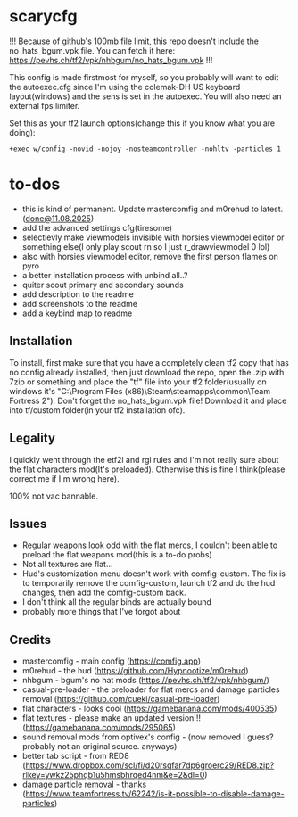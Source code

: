 # scarycfg
!!! Because of github's 100mb file limit, this repo doesn't include the no_hats_bgum.vpk file. You can fetch it here: https://pevhs.ch/tf2/vpk/nhbgum/no_hats_bgum.vpk !!!

This config is made firstmost for myself, so you probably will want to edit the autoexec.cfg since I'm using the colemak-DH US keyboard layout(windows) and the sens is set in the autoexec. You will also need an external fps limiter.

Set this as your tf2 launch options(change this if you know what you are doing):
```
+exec w/config -novid -nojoy -nosteamcontroller -nohltv -particles 1
```
# to-dos
- this is kind of permanent. Update mastercomfig and m0rehud to latest. (done@11.08.2025)
- add the advanced settings cfg(tiresome)
- selectievly make viewmodels invisible with horsies viewmodel editor or something else(I only play scout rn so I just r_drawviewmodel 0 lol)
- also with horsies viewmodel editor, remove the first person flames on pyro
- a better installation process with unbind all..?
- quiter scout primary and secondary sounds
- add description to the readme
- add screenshots to the readme
- add a keybind map to readme

## Installation
To install, first make sure that you have a completely clean tf2 copy that has no config already installed, then just download the repo, open the .zip with 7zip or something and place the "tf" file into your tf2 folder(usually on windows it's "C:\Program Files (x86)\Steam\steamapps\common\Team Fortress 2"). Don't forget the no_hats_bgum.vpk file! Download it and place into tf/custom folder(in your tf2 installation ofc).

## Legality
I quickly went through the etf2l and rgl rules and I'm not really sure about the flat characters mod(It's preloaded). Otherwise this is fine I think(please correct me if I'm wrong here).

100% not vac bannable.

## Issues
- Regular weapons look odd with the flat mercs, I couldn't been able to preload the flat weapons mod(this is a to-do probs)
- Not all textures are flat...
- Hud's customization menu doesn't work with comfig-custom. The fix is to temporarily remove the comfig-custom, launch tf2 and do the hud changes, then add the comfig-custom back.
- I don't think all the regular binds are actually bound
- probably more things that I've forgot about

## Credits
- mastercomfig - main config (https://comfig.app)
- m0rehud - the hud (https://github.com/Hypnootize/m0rehud)
- nhbgum - bgum's no hat mods (https://pevhs.ch/tf2/vpk/nhbgum/)
- casual-pre-loader - the preloader for flat mercs and damage particles removal (https://github.com/cueki/casual-pre-loader)
- flat characters - looks cool (https://gamebanana.com/mods/400535)
- flat textures - please make an updated version!!! (https://gamebanana.com/mods/295065)
- sound removal mods from optivex's config - (now removed I guess? probably not an original source. anyways)
- better tab script - from RED8 (https://www.dropbox.com/scl/fi/d20rsqfar7dp6groerc29/RED8.zip?rlkey=ywkz25phqb1u5hmsbhrqed4nm&e=2&dl=0)
- damage particle removal - thanks (https://www.teamfortress.tv/62242/is-it-possible-to-disable-damage-particles)